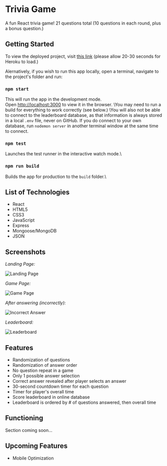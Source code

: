 # Trivia Game

A fun React trivia game! 21 questions total (10 questions in each round, plus a bonus question.)

## Getting Started

To view the deployed project, visit [this link](https://trivia-tandem.herokuapp.com/) (please allow 20-30 seconds for Heroku to load.)

Alernatively, if you wish to run this app locally, open a terminal, navigate to the project's folder and run:

### `npm start`

This will run the app in the development mode.\
Open [http://localhost:3000](http://localhost:3000) to view it in the browser.
\You may need to run a build for everything to work correctly (see below.)
\You will also not be able to connect to the leaderboard database, as that information is always stored in a local `.env` file, never on GitHub. If you do connect to your own database, run `nodemon server` in another terminal window at the same time to connect.

### `npm test`

Launches the test runner in the interactive watch mode.\

### `npm run build`

Builds the app for production to the `build` folder.\

## List of Technologies

* React
* HTML5
* CSS3
* JavaScript
* Express
* Mongoose/MongoDB
* JSON

## Screenshots

*Landing Page:*

![Landing Page](https://i.imgur.com/VHOyrGV.jpg)


*Game Page:*

![Game Page](https://i.imgur.com/dUKcaiU.jpg)


*After answering (incorrectly):*

![Incorrect Answer](https://i.imgur.com/dXS3t62.png)


*Leaderboard:*

![Leaderboard](https://i.imgur.com/nf0hUOU.png)

## Features

* Randomization of questions
* Randomization of answer order
* No question repeat in a game
* Only 1 possible answer selection
* Correct answer revealed after player selects an answer
* 30-second countdown timer for each question
* Timer for player's overall time 
* Score leaderboard in online database
* Leaderboard is ordered by # of questions answered, then overall time

## Functioning

Section coming soon...

## Upcoming Features

* Mobile Optimization


